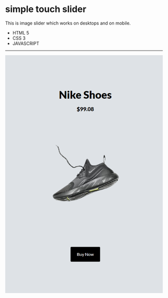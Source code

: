 # simple touch slider
This is image slider which works on desktops and on mobile. 
- HTML 5
- CSS 3
- JAVASCRIPT
---

![sample img preview](./img/capture.png)